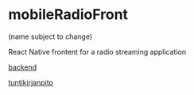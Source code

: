 # mobileRadioFront
(name subject to change)

React Native frontent for a radio streaming application

[backend](https://github.com/pesukone/mobileRadioBack)

[tuntikirjanpito](./docs/tuntikirjanpito.md)
